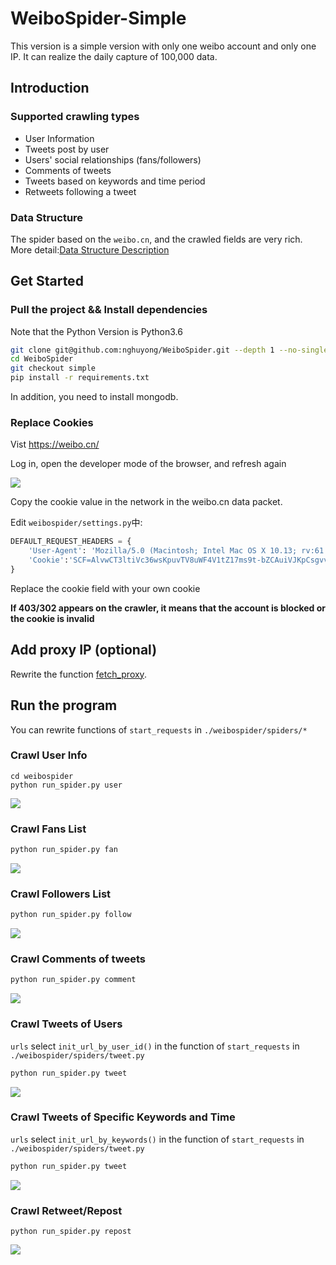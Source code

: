 # WeiboSpider-Simple

This version is a simple version with only one weibo account and only one IP.
It can realize the daily capture of 100,000 data.

## Introduction

### Supported crawling types
- User Information
- Tweets post by user
- Users' social relationships (fans/followers)
- Comments of tweets
- Tweets based on keywords and time period
- Retweets following a tweet

### Data Structure
The spider based on the `weibo.cn`, and the crawled fields are very rich. More detail:[Data Structure Description](./.github/data_stracture.md)

## Get Started

### Pull the project && Install dependencies
Note that the Python Version is Python3.6
```bash
git clone git@github.com:nghuyong/WeiboSpider.git --depth 1 --no-single-branch
cd WeiboSpider
git checkout simple
pip install -r requirements.txt
```
In addition, you need to install mongodb.

### Replace Cookies
Vist https://weibo.cn/

Log in, open the developer mode of the browser, and refresh again

![](./.github/images/cookie_from_chrome.png)

Copy the cookie value in the network in the weibo.cn data packet.

Edit `weibospider/settings.py`中:
```python
DEFAULT_REQUEST_HEADERS = {
    'User-Agent': 'Mozilla/5.0 (Macintosh; Intel Mac OS X 10.13; rv:61.0) Gecko/20100101 Firefox/61.0',
    'Cookie':'SCF=AlvwCT3ltiVc36wsKpuvTV8uWF4V1tZ17ms9t-bZCAuiVJKpCsgvvmSdylNE6_4GbqwA_MWvxNgoc0Ks-qbZStc.; OUTFOX_SEARCH_USER_ID_NCOO=1258151803.428431; SUB=_2A25zjTjHDeRhGeBN6VUX9SvEzT-IHXVQjliPrDV6PUJbkdANLUvskW1NRJ24IEPNKfRaplNknl957NryzKEwBmhJ; SUHB=0ftpSdul-YZaMk; _T_WM=76982927613'
}
```
Replace the cookie field with your own cookie

**If 403/302 appears on the crawler, it means that the account is blocked or the cookie is invalid**

## Add proxy IP (optional)
Rewrite the function [fetch_proxy](./weibospider/middlewares.py#6L).

## Run the program

You can rewrite functions of `start_requests` in `./weibospider/spiders/*`

### Crawl User Info

```
cd weibospider
python run_spider.py user
```
![](./.github/images/user-spider.png)

### Crawl Fans List
```bash
python run_spider.py fan
```
![](./.github/images/fan-spider.png)


### Crawl Followers List
```bash
python run_spider.py follow
```
![](./.github/images/follow-spider.png)

### Crawl Comments of tweets
```bash
python run_spider.py comment
```
![](./.github/images/comment-spider.png)

### Crawl Tweets of Users
`urls` select `init_url_by_user_id()` in the function of `start_requests` in `./weibospider/spiders/tweet.py`
```bash
python run_spider.py tweet
```
![](./.github/images/tweet-user-spider.png)

### Crawl Tweets of Specific Keywords and Time
`urls` select `init_url_by_keywords()` in the function of `start_requests` in `./weibospider/spiders/tweet.py`
```bash
python run_spider.py tweet
```
![](./.github/images/tweet-keyword-spider.png)

### Crawl Retweet/Repost

```
python run_spider.py repost
```

![](./.github/images/repost.png)